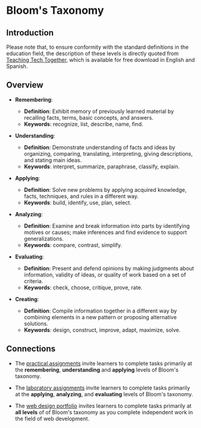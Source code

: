 # Bloom's Taxonomy

## Introduction

Please note that, to ensure conformity with the standard definitions in the
education field, the description of these levels is directly quoted from
[Teaching Tech Together](https://teachtogether.tech/), which is available for
free download in English and Spanish.

## Overview

- **Remembering**:

  - **Definition**: Exhibit memory of previously learned material by recalling
    facts, terms, basic concepts, and answers.
  - **Keywords**: recognize, list, describe, name, find.

- **Understanding**:

  - **Definition**: Demonstrate understanding of facts and ideas by organizing,
    comparing, translating, interpreting, giving descriptions, and stating main
    ideas.
  - **Keywords**: interpret, summarize, paraphrase, classify, explain.

- **Applying**:

  - **Definition**: Solve new problems by applying acquired knowledge, facts,
    techniques, and rules in a different way.
  - **Keywords**: build, identify, use, plan, select.

- **Analyzing**:

    - **Definition**: Examine and break information into parts by identifying
      motives or causes; make inferences and find evidence to support
      generalizations.
    - **Keywords**: compare, contrast, simplify.

- **Evaluating**:

    - **Definition**: Present and defend opinions by making judgments about
      information, validity of ideas, or quality of work based on a set of
      criteria.
    - **Keywords**: check, choose, critique, prove, rate.

- **Creating**:

    - **Definition**: Compile information together in a different way by
      combining elements in a new pattern or proposing alternative solutions.
    - **Keywords**: design, construct, improve, adapt, maximize, solve.

## Connections

- The [practical assignments](../assignments/practical-assignment.md) invite
  learners to complete tasks primarily at the **remembering**, **understanding**
  and **applying** levels of Bloom's taxonomy.

- The [laboratory assignments](../assignments/laboratory-assignment.md) invite
  learners to complete tasks primarily at the **applying**, **analyzing**, and
  **evaluating** levels of Bloom's taxonomy.

- The [web design portfolio](../assignments/design-portfolio.md) invites
  learners to complete tasks primarily at **all levels** of of Bloom's taxonomy
  as you complete independent work in the field of web development.
